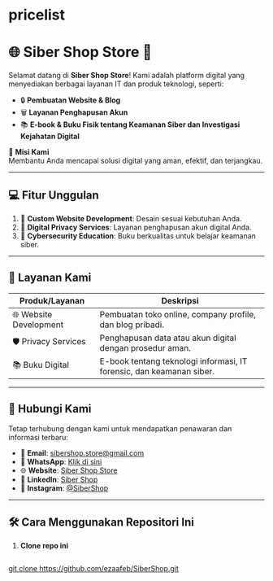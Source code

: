 # pricelist
# 🌐 **Siber Shop Store** 🚀  
Selamat datang di **Siber Shop Store**! Kami adalah platform digital yang menyediakan berbagai layanan IT dan produk teknologi, seperti:  
- 🔒 **Pembuatan Website & Blog**  
- 🗑️ **Layanan Penghapusan Akun**  
- 📚 **E-book & Buku Fisik tentang Keamanan Siber dan Investigasi Kejahatan Digital**  

🎯 **Misi Kami**  
Membantu Anda mencapai solusi digital yang aman, efektif, dan terjangkau.

---

## 💻 **Fitur Unggulan**  
1. 🌟 **Custom Website Development**: Desain sesuai kebutuhan Anda.  
2. 🔐 **Digital Privacy Services**: Layanan penghapusan akun digital Anda.  
3. 📖 **Cybersecurity Education**: Buku berkualitas untuk belajar keamanan siber.

---

## 🚀 **Layanan Kami**
| Produk/Layanan         | Deskripsi                                                                 |
|-------------------------|---------------------------------------------------------------------------|
| 🌐 Website Development | Pembuatan toko online, company profile, dan blog pribadi.                 |
| 🛡️ Privacy Services    | Penghapusan data atau akun digital dengan prosedur aman.                  |
| 📚 Buku Digital        | E-book tentang teknologi informasi, IT forensic, dan keamanan siber.     |

---

## 📲 **Hubungi Kami**  
Tetap terhubung dengan kami untuk mendapatkan penawaran dan informasi terbaru:

- 📧 **Email**: [sibershop.store@gmail.com](mailto:sibershop.store@gmail.com)  
- 📱 **WhatsApp**: [Klik di sini](https://wa.me/+6285174155134)  
- 🌐 **Website**: [Siber Shop Store](https://www.sibershop.co.id)  
- 💼 **LinkedIn**: [Siber Shop](https://www.linkedin.com/in/sibershop)  
- 📸 **Instagram**: [@SiberShop](https://www.instagram.com/sibershopstore)  

---

## 🛠️ **Cara Menggunakan Repositori Ini**  
1. **Clone repo ini**  
   ```bash
[   git clone https://github.com/ezaafeb/SiberShop.git
](https://github.com/ezaafeb/pricelist.git)
